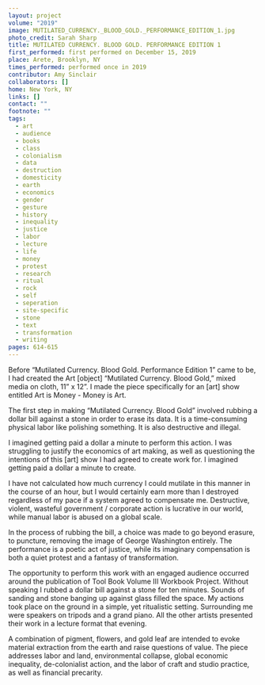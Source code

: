 ```yaml
---
layout: project
volume: "2019"
image: MUTILATED_CURRENCY._BLOOD_GOLD._PERFORMANCE_EDITION_1.jpg
photo_credit: Sarah Sharp
title: MUTILATED CURRENCY. BLOOD GOLD. PERFORMANCE EDITION 1
first_performed: first performed on December 15, 2019
place: Arete, Brooklyn, NY
times_performed: performed once in 2019
contributor: Amy Sinclair
collaborators: []
home: New York, NY
links: []
contact: ""
footnote: ""
tags:
  - art
  - audience
  - books
  - class
  - colonialism
  - data
  - destruction
  - domesticity
  - earth
  - economics
  - gender
  - gesture
  - history
  - inequality
  - justice
  - labor
  - lecture
  - life
  - money
  - protest
  - research
  - ritual
  - rock
  - self
  - seperation
  - site-specific
  - stone
  - text
  - transformation
  - writing
pages: 614-615
---
```


Before “Mutilated Currency. Blood Gold. Performance Edition 1” came to be, I had created the Art [object] “Mutilated Currency. Blood Gold,” mixed media on cloth, 11” x 12”. I made the piece specifically for an [art] show entitled Art is Money - Money is Art.

The first step in making “Mutilated Currency. Blood Gold” involved rubbing a dollar bill against a stone in order to erase its data. It is a time-consuming physical labor like polishing something. It is also destructive and illegal.

I imagined getting paid a dollar a minute to perform this action. I was struggling to justify the economics of art making, as well as questioning the intentions of this [art] show I had agreed to create work for. I imagined getting paid a dollar a minute to create.

I have not calculated how much currency I could mutilate in this manner in the course of an hour, but I would certainly earn more than I destroyed regardless of my pace if a system agreed to compensate me. Destructive, violent, wasteful government / corporate action is lucrative in our world, while manual labor is abused on a global scale.

In the process of rubbing the bill, a choice was made to go beyond erasure, to puncture, removing the image of George Washington entirely. The performance is a poetic act of justice, while its imaginary compensation is both a quiet protest and a fantasy of transformation.

The opportunity to perform this work with an engaged audience occurred around the publication of Tool Book Volume III Workbook Project. Without speaking I rubbed a dollar bill against a stone for ten minutes. Sounds of sanding and stone banging up against glass filled the space. My actions took place on the ground in a simple, yet ritualistic setting. Surrounding me were speakers on tripods and a grand piano. All the other artists presented their work in a lecture format that evening.

A combination of pigment, flowers, and gold leaf are intended to evoke material extraction from the earth and raise questions of value. The piece addresses labor and land, environmental collapse, global economic inequality, de-colonialist action, and the labor of craft and studio practice, as well as financial precarity.
